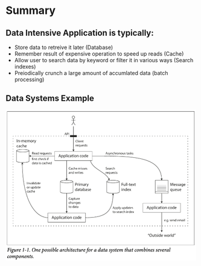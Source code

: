 # Summary
## Data Intensive Application is typically:
- Store data to retreive it later (Database)
- Remember result of expensive operation to speed up reads (Cache)
- Allow user to search data by keyword or filter it in various ways (Search indexes)
- Preiodically crunch a large amount of accumlated data (batch processing)
## Data Systems Example
![image](assets/fig1.1.png)
